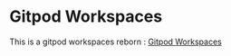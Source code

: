 # Gitpod Workspaces
This is a gitpod workspaces reborn : [Gitpod Workspaces](https://gitpod.io/#https://github.com/aslnfarid/Gitpod-Workspaces)
